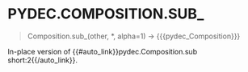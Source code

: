 # PYDEC.COMPOSITION.SUB_
> Composition.sub_(other, *, alpha=1) →  {{{pydec_Composition}}}

In-place version of {{#auto_link}}pydec.Composition.sub short:2{{/auto_link}}.